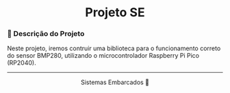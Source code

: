 <h1 align="center">
    Projeto SE
</h1>

### 📖 Descrição do Projeto

Neste projeto, iremos contruir uma biblioteca para o funcionamento correto do sensor BMP280, utilizando o microcontrolador Raspberry Pi Pico (RP2040).

---
<p align="center">
 Sistemas Embarcados 🚀
</p>